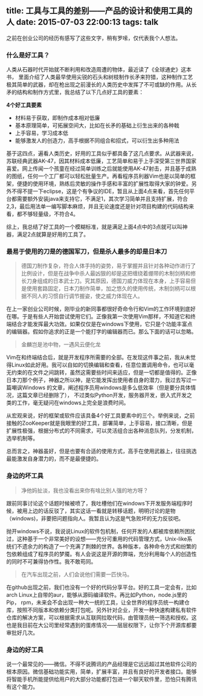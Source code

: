 title: 工具与工具的差别——产品的设计和使用工具的人
date: 2015-07-03 22:00:13
tags: talk
---

之前在创业公司的经历有感写了这些文字，稍有罗嗦，仅代表我个人想法。

### 什么是好工具？

人类从石器时代开始就不断利用和改造周遭的物体，最近读了《全球通史》这本书， 里面介绍了人类最早使用尖锐的石头和树枝制作长矛来狩猎，这种制作工艺极其简单的武器，却在枪出现之前漫长的人类历史中发挥了不可或缺的作用。从长矛的结构和制作方式里，我总结了以下几点好工具的要素：

__4个好工具要素__

* 材料易于获取，即制作成本相对低廉
* 基本原理简单，可拓展空间大，比如在长矛的基础上衍生出来的各种戟
* 上手容易，学习成本低
* 能够激发人的创造力，高手根据不同组合和招式，可以衍生出多种用法

基于这四点，遍看人类历史，好用的工具似乎都具备了这几点要求。从武器来说，苏联经典武器AK-47，因其材料成本低廉，工艺简单和易于上手深受第三世界国家喜爱。网上传闻一个孩童在经过简单训练之后就能使用AK-47射击，并且基于成熟的图纸，任何一个工厂都可以轻松批量生产。再看程序员利器Vim也是以简单的框架，便捷的使用环境，熟练后灵敏的操作手感和丰富的扩展性取得大家的钟爱。另外不得不提一下eclipse，这是个有争议的IDE，暂且从上面4点来看，首先任何平台都需要额外安装java来支持它，不满足1，其次学习简单并且支持扩展，符合2,3，最后用法单一编写脚本麻烦，并且无论速度还是针对项目构建的代码结构来看，都不够轻量级，不符合4。 

综上，我总结了好工具的一个模糊标准，就是满足上面4点中的3点就可以叫神器，满足2点就算是好用的工具了。

### 最易于使用的刀是的德国军刀，但是杀人最多的却是日本刀

> 德国刀制作复杂，符合人体手持的姿势，易于掌握并且针对各种动作进行了比例设计，但是在战争中杀人最凶狠的却是这把缠绕着绷带的木制剑柄和修长刀身组成的日本武士刀。究其原因，德国刀威力体现在本身，上手容易但是使用套路固定，日本刀制作简单，加之悠久的使用传统，木制剑柄可以根据不同人的习惯自行调节握姿，使之威力体现在人。

在上一家创业公司时候，刚毕业的新同事都很好奇命令行和Vim的工作环境到底好在哪。于是有些人开始尝试使用它们。正像我第一次使用Vim那样，不知道它和终端结合才能发挥最大功效。如果仅仅是在windows下使用，它只是个功能丰富点的编辑器。假如你追求的正是一个能打字的编辑器而已。那么下面的话可以忽略。

> 金麟岂是池中物，一遇风云便化龙

Vim在和终端结合后，就是开发程序所需要的全部。在发现这件事之前，我从未觉得Linux如此好用。我可以自如的切换编辑和查看，任意位置调用命令，也可以毫无约束的在文件之间跳转，虽然这需要些时间来适应，但是一切都是值得的。正像日本刀那个例子，神器之所以神，是它能发挥出使用者自身的潜力，我过去写过一篇嘲讽Windows 的文章，阐述程序员用windows是多么低效率（但是要分具体情况，这篇文章已经删除了）， 不过类似Python开发，服务器开发，嵌入式开发之类的工作，毫无疑问在windows上完全是浪费时间。

从宏观来说，好的框架或软件应该具备4个好工具要素中的三个。举例来说，之前接触的ZooKeeper就是我眼里的好工具，部署简单，上手容易，接口清晰，但是扩展性极强，根据分布式的不同需求，可以灵活组合出各种消息队列，分发机制，选举机制等。

总而言之，神器虽好，但是也要有合适的使用方式，高手在使用武器上，往往挑选最能激发自身潜力的，而不是最便捷的。

### 身边的坏工具

> 净他妈扯淡，我也没看出来你有啥比别人强的地方呀？

跟前同事讨论这个话题时候被喷了，我吐槽他们在windows下开发服务端程序时候，被用上边的话反驳了，其实这话一看就是转移话题，明明讨论的是物（windows)，非要把问题指向人。我暂且认为这是气急败坏的无力反驳吧。

抛开windows不说，我说说Linux的软件包机制，任何开发的人都被库依赖所困扰过，这种基于一个非常美好的设想——充分可重用的代码管理方式，Unix-like系统们不遗余力的构造了一个充满了荆棘的世界。各种版本，各种命令方式和纷繁的包依赖组成了程序员的梦魇。有人会说这是开源的弊端，充分利用每个人的创造性的同时不可兼得协作性。我不敢苟同。

> 在汽车出现之前，人们会说他们需要一匹快马。

在github出现之前，我们也没有一个好的代码分享平台。好的工具一定会有，比如arch Linux上自带的aur，能够从源码编译软件。再比如Python，node.js里的Pip， rpm，未来会不会出现一种大一统的工具，让全世界的程序员统一构建仓库，按照不同版本和依赖分类打包呢。另外针对企业，开发一种快速构建私有软件仓库的解决方案，可以根据需求从互联网拉取代码，由管理员统一筛选和授权。这也是我目前在大公司里经常遇到的蛋疼情况——层层权限下，让你下个开源库都要审批好几次。

### 身边的好工具

说一个最常见的——微信。不得不说腾讯的产品经理是它远远超过其他软件公司的根本原因。微信基础功能实用，简单，扩展丰富，并且有良好的开发者接口。能够将智能手机所能提供给用户的大部分功能都打包进一个聊天软件里，恐怕只有腾讯有这个能力。

